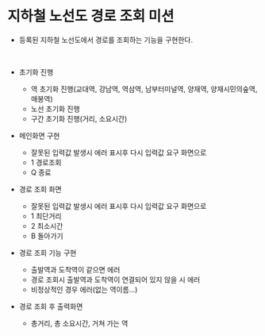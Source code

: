 # 지하철 노선도 경로 조회 미션
- 등록된 지하철 노선도에서 경로를 조회하는 기능을 구현한다.

<br>

- 초기화 진행
  - 역 초기화 진행(교대역, 강남역, 역삼역, 남부터미널역, 양재역, 양재시민의숲역, 매봉역)
  - 노선 초기화 진행
  - 구간 초기화 진행(거리, 소요시간)
  

- 메인화면 구현
  - 잘못된 입력값 발생시 에러 표시후 다시 입력값 요구 화면으로 
  - 1 경로조회
  - Q 종료

- 경로 조회 화면 
  - 잘못된 입력값 발생시 에러 표시후 다시 입력값 요구 화면으로
  - 1 최단거리
  - 2 최소시간
  - B 돌아가기  

- 경로 조회 기능 구현
  - 출발역과 도착역이 같으면 에러
  - 경로 조회시 출발역과 도착역이 연결되어 있지 않을 시 에러
  - 비정상적인 경우 에러(없는 역이름...)
  
- 경로 조회 후 출력화면
  - 총거리, 총 소요시간, 거쳐 가는 역
  
  